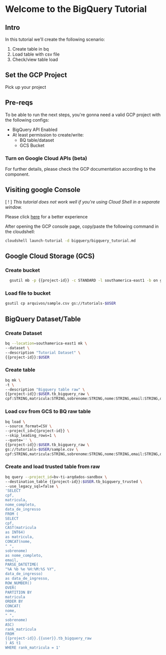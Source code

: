 # Welcome to the BigQuery Tutorial

## Intro

In this tutorial we'll create the following scenario:

1. Create table in bq
2. Load table with csv file
3. Check/view table load

## Set the GCP Project

Pick up your project

<walkthrough-project-setup></walkthrough-project-setup>

## Pre-reqs

To be able to run the next steps, you're gonna need a valid GCP project with the following configs:


 - BigQuery API Enabled
 - At least permission to create/write:
    - BQ table/dataset
    - GCS Bucket


### Turn on Google Cloud APIs (beta)

<walkthrough-enable-apis apis=
  "compute.googleapis.com,cloudresourcemanager.googleapis.com,logging,storage_component,storage_api,bigquery">
</walkthrough-enable-apis>

For further details, please check the GCP documentation according to the component.

## Visiting google Console

[ ! ] *This tutorial does not work well if you're using Cloud Shell in a separate window.*

Please click [here](https://console.cloud.google.com/home/dashboard?project={{project-id}}&cloudshell=true) for a better experience

After opening the GCP console page, copy/paste the following command in the cloudshell:
```bash
cloudshell launch-tutorial -d bigquery/bigquery_tutorial.md
```

## Google Cloud Storage (GCS)

### Create bucket
```bash
  gsutil mb -p {{project-id}} -c STANDARD -l southamerica-east1 -b on gs://tutorials-$USER
```

### Load file to bucket
```bash
gsutil cp arquivos/sample.csv gs://tutorials-$USER
```

## BigQuery Dataset/Table

### Create Dataset
```bash
bq --location=southamerica-east1 mk \
--dataset \
--description "Tutorial Dataset" \
{{project-id}}:$USER
```

### Create table
```bash
bq mk \
-t \
--description "Bigquery table raw" \
{{project-id}}:$USER.tb_bigquery_raw \
cpf:STRING,matricula:STRING,sobrenome:STRING,nome:STRING,email:STRING,data_de_ingresso:STRING
```

### Load csv from GCS to BQ raw table 
```bash
bq load \
--source_format=CSV \
--project_id={{project-id}} \
--skip_leading_rows=1 \
--quote='' \
{{project-id}}:$USER.tb_bigquery_raw \
gs://tutorials-$USER/sample.csv \
cpf:STRING,matricula:STRING,sobrenome:STRING,nome:STRING,email:STRING,data_de_ingresso:STRING
```

### Create and load trusted table from raw
```bash
bq query --project_id=bv-ti-arqdados-sandbox \
--destination_table {{project-id}}:$USER.tb_bigquery_trusted \
--use_legacy_sql=false \
'SELECT
cpf,
matricula,
nome_completo,
data_de_ingresso 
FROM (
SELECT
cpf,
CAST(matricula 
as INT64) 
as matricula,
CONCAT(nome, 
" ", 
sobrenome) 
as nome_completo,
email,
PARSE_DATETIME(
"%A %b %e %H:%M:%S %Y",
data_de_ingresso) 
as data_de_ingresso,
ROW_NUMBER() 
OVER(
PARTITION BY 
matricula 
ORDER BY 
CONCAT(
nome, 
" ", 
sobrenome) 
ASC) 
rank_matricula
FROM 
{{project-id}}.{{user}}.tb_bigquery_raw
) AS t1 
WHERE rank_matricula = 1'
```
